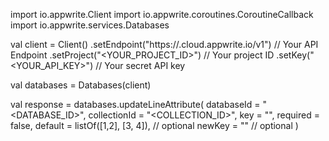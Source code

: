 import io.appwrite.Client
import io.appwrite.coroutines.CoroutineCallback
import io.appwrite.services.Databases

val client = Client()
    .setEndpoint("https://<REGION>.cloud.appwrite.io/v1") // Your API Endpoint
    .setProject("<YOUR_PROJECT_ID>") // Your project ID
    .setKey("<YOUR_API_KEY>") // Your secret API key

val databases = Databases(client)

val response = databases.updateLineAttribute(
    databaseId = "<DATABASE_ID>",
    collectionId = "<COLLECTION_ID>",
    key = "",
    required = false,
    default = listOf([1,2], [3, 4]), // optional
    newKey = "" // optional
)
